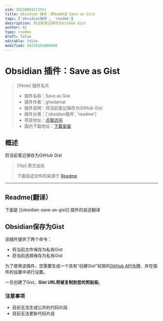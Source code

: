 ```yaml
---
uid: 20230803213151
title: Obsidian 插件：【Readme】Save as Gist
tags: ['obsidian插件', 'readme']
description: 将当前笔记保存为GitHub Gist
author: AI
type: readme
draft: false
editable: false
modified: 20230101000000
---
```


# Obsidian 插件：Save as Gist

> [!Note] 插件名片
> - 插件名称：Save as Gist
> - 插件作者：ghedamat
> - 插件说明：将当前笔记保存为GitHub Gist
> - 插件分类：['obsidian插件', 'readme']
> - 项目地址：[点我访问](https://github.com/ghedamat/obsidian-save-as-gist)
> - 国内下载地址：[下载安装](https://pkmer.cn/products/plugin/pluginMarket/?obsidian-save-as-gist)

## 概述

将当前笔记保存为GitHub Gist



> [!tip] 原文出处
> 
>下面自述文件的来源于 [Readme](https://ghproxy.net/https://raw.githubusercontent.com/ghedamat/obsidian-save-as-gist/master/README.md)
> 

---

## Readme(翻译）

下面是 [[obsidian-save-as-gist]] 插件的自述翻译



## Obsidian保存为Gist

该插件提供了两个命令：

- 将当前文件保存为私有Gist
- 将当前选择保存为私有Gist

为了使用该插件，您需要生成一个具有“创建Gist”权限的[GitHub API令牌](https://github.com/settings/tokens/new)，并在插件的设置中进行设置。

一旦创建了Gist，**Gist URL将被复制到您的剪贴板**。

### 注意事项

- 目前无法生成公共的代码片段
- 目前无法更新代码片段



